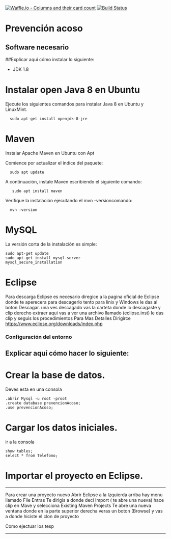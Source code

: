 
[![Waffle.io - Columns and their card count](https://badge.waffle.io/NahuelM426/prevencion-acoso.svg?columns=backlog)](https://waffle.io/NahuelM426/prevencion-acoso)
[![Build Status](https://travis-ci.org/NahuelM426/prevencion-acoso.svg?branch=master)](https://travis-ci.org/NahuelM426/prevencion-acoso)

# Prevención acoso

## Software necesario

##Explicar aquí cómo instalar lo siguiente:
* JDK 1.8

# Instalar open Java 8 en Ubuntu
  Ejecute los siguientes comandos para instalar Java 8 en Ubuntu y LinuxMint.
  ``` 
    sudo apt-get install openjdk-8-jre
  ``` 

   
 
# Maven
  Instalar Apache Maven en Ubuntu con Apt
  
   Comience por actualizar el índice del paquete:
  ```  
    sudo apt update
  ``` 
  A continuación, instale Maven escribiendo el siguiente comando:
 ``` 
    sudo apt install maven
 ```  
  Verifique la instalación ejecutando el mvn -versioncomando:
  ``` 
    mvn -version
  ``` 


# MySQL
  La versión corta de la instalación es simple:
  ``` 
  sudo apt-get update
  sudo apt-get install mysql-server
  mysql_secure_installation
  ``` 
# Eclipse
  Para descarga Eclipse es necesario diregice a la pagina oficial de Eclipse 
  donde te aperecera para descagerlo tento para linix y Windows le das al boton Descagar.
  una ves descagado vas la carteta donde lo descagaste y clip derecho extraer aqui 
  vas a ver una archivo llamado (eclipse.inst) le das clip y seguis los procedimientos 
  Para Mas Detalles Dirigirce
  https://www.eclipse.org/downloads/index.php

### Configuración del entorno

## Explicar aquí cómo hacer lo siguiente:

# Crear la base de datos.
  Deves esta en una consola 
  ``` 
  .abrir Mysql -u root -proot
  .create database prevencionAcoso;
  .use prevencionAcoso;
  ``` 
# Cargar los datos iniciales.
 
  ir a la consola 
  ``` 
  show tables;
  select * from Telefono;
   ``` 
# Importar el proyecto en Eclipse.
  ---
  Para crear una proyecto nuevo
  Abrir Eclipse a la Izquierda arriba hay menu llamado File Entras 
  Te dirigis a donde deci Import ( te abre una nueva) hace clip en Mave y selecciona Existing Maven Projects
  Te abre una nueva ventana donde en la parte superior derecha veras un boton (Browse) y vas a donde hiciste el clon de         proyecto

  Como ejectuar los tesp
  
  --- 

